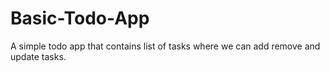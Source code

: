 # Basic-Todo-App
A simple todo app that contains list of tasks where we can add remove and update tasks.
